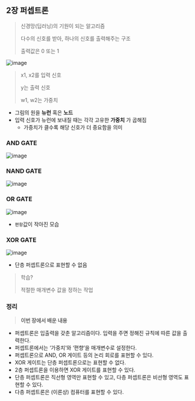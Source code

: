 ## 2장 퍼셉트론
> 신경망(딥러닝)의 기원이 되는 알고리즘
> 
> 다수의 신호를 받아, 하나의 신호를 출력해주는 구조
> 
> 출력값은 0 또는 1

![image](https://user-images.githubusercontent.com/83503188/162928622-229230c7-5453-444c-a39a-5ce432b5752d.png)

> x1, x2를 입력 신호
> 
> y는 출력 신호
> 
> w1, w2는 가중치 

- 그림의 원을 **뉴런** 혹은 **노드** 
- 입력 신호가 뉴런에 보내질 때는 각각 고유한 **가중치** 가 곱해짐
  - 가중치가 클수록 해당 신호가 더 중요함을 의미 


### AND GATE

![image](https://user-images.githubusercontent.com/83503188/160584122-d9073bff-e3e1-404f-ad23-80505c27acf7.png)


### NAND GATE
![image](https://user-images.githubusercontent.com/83503188/160584210-2d682752-536a-4fe9-8a8d-ef1f0bc13599.png)

### OR GATE

![image](https://user-images.githubusercontent.com/83503188/160584286-129621c1-2013-424c-93dd-2b6d20c18f65.png)

- `편항`값이 작아진 모습

### XOR GATE

![image](https://user-images.githubusercontent.com/83503188/160584415-dcc18647-ede1-4d11-942f-749ecd3889da.png)

- 단층 퍼셉트론으로 표현할 수 없음

> 학습?
> 
> 적절한 매개변수 값을 정하는 작업 

### 정리
> **이번 장에서 배운 내용**
* 퍼셉트론은 입출력을 갖춘 알고리즘이다. 입력을 주면 정해진 규칙에 따른 값을 출력한다.
* 퍼셉트론에서는 ‘가중치’와 ‘편향’을 매개변수로 설정한다.
* 퍼셉트론으로 AND, OR 게이트 등의 논리 회로를 표현할 수 있다.
* XOR 게이트는 단층 퍼셉트론으로는 표현할 수 없다.
* 2층 퍼셉트론을 이용하면 XOR 게이트를 표현할 수 있다.
* 단층 퍼셉트론은 직선형 영역만 표현할 수 있고, 다층 퍼셉트론은 비선형 영역도 표현할 수 있다.
* 다층 퍼셉트론은 (이론상) 컴퓨터를 표현할 수 있다.


